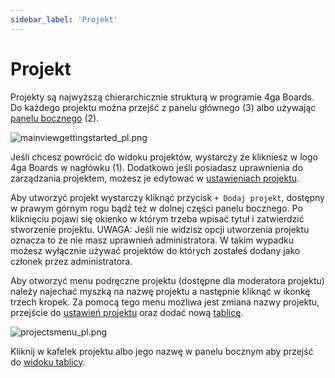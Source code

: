 ```yaml
---
sidebar_label: 'Projekt'
---
```


# Projekt
Projekty są najwyższą chierarchicznie strukturą w programie 4ga Boards. Do każdego projektu można przejść z panelu głównego (3) albo używając [panelu bocznego](./sidebar) (2).

![mainviewgettingstarted_pl.png](/img/projectsview_pl.png)

Jeśli chcesz powrócić do widoku projektów, wystarczy że klikniesz w logo 4ga Boards w nagłówku (1). Dodatkowo jeśli posiadasz uprawnienia do zarządzania projektem, możesz je edytować w [ustawieniach projektu](./project-settings).


Aby utworzyć projekt wystarczy kliknąć przycisk `+ Dodaj projekt`, dostępny w prawym górnym rogu bądź też w dolnej części panelu bocznego. Po kliknięciu pojawi się okienko w którym trzeba wpisać tytuł i zatwierdzić stworzenie projektu. 
UWAGA: Jeśli nie widzisz opcji utworzenia projektu oznacza to że nie masz uprawnień administratora. W takim wypadku możesz wyłącznie używać projektów do których zostałeś dodany jako członek przez administratora.

Aby otworzyć menu podręczne projektu (dostępne dla moderatora projektu) należy najechać myszką na nazwę projektu a następnie kliknąć w ikonkę trzech kropek. Za pomocą tego menu możliwa jest zmiana nazwy projektu, przejście do [ustawień projektu](./project-settings) oraz dodać nową [tablicę](./board).

![projectsmenu_pl.png](/img/projectsmenu_pl.png)

Kliknij w kafelek projektu albo jego nazwę w panelu bocznym aby przejść do [widoku tablicy](./board).

